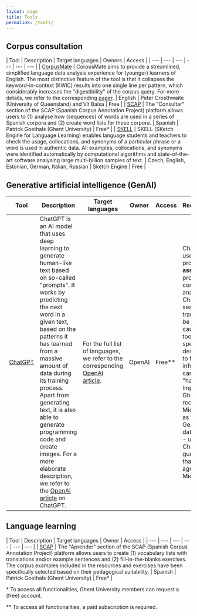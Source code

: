 ```yaml
---
layout: page
title: Tools
permalink: /tools/
---
```


## Corpus consultation

| Tool | Description | Target languages | Owners | Access |
| --- | --- | --- | --- | --- | --- |
| [CorpusMate](https://corpusmate.com/) | CorpusMate aims to provide a streamlined, simplified language data analysis experience for (younger) learners of English. The most distinctive feature of the tool is that it collapses the keyword-in-context (KWIC) results into one single line per pattern, which considerably increases the "digestibility" of the corpus query. For more details, we refer to the corresponding [paper](https://www.jbe-platform.com/content/journals/10.1075/ijcl.23056.cro). | English | Peter Crosthwaite (University of Queensland) and Vít Baisa | Free |
| [SCAP](https://scap.ugent.be) | The "Consultar" section of the SCAP (Spanish Corpus Annotation Project) platform allows users to (1) analyse how (sequences) of words are used in a series of Spanish corpora and (2) create word lists for these corpora. | Spanish | Patrick Goethals (Ghent University) | Free* |
| [SKELL](https://www.sketchengine.eu/skell/) | SKELL (SKetch Engine for Language Learning) enables language students and teachers to check the usage, collocations, and synonyms of a particular phrase or a word is used in authentic data. All examples, collocations, and synonyms were identified automatically by computational algorithms and state-of-the-art software analysing large multi-billion samples of text. | Czech, English, Estonian, German, Italian, Russian | Sketch Engine | Free |

## Generative artificial intelligence (GenAI)

| Tool | Description | Target languages | Owner | Access | Recommendation |
| --- | --- | --- | --- | --- | --- |
| [ChatGPT](https://openai.com/chatgpt/overview/) | ChatGPT is an AI model that uses deep learning to generate human-like text based on so-called "prompts". It works by predicting the next word in a given text, based on the patterns it has learned from a massive amount of data during its training process. Apart from generating text, it is also able to generate programming code and create images. For a more elaborate description, we refer to the [OpenAI article](https://help.openai.com/en/articles/6783457-what-is-chatgpt) on ChatGPT. | For the full list of languages, we refer to the corresponding [OpenAI article](https://help.openai.com/en/articles/8357869-how-to-change-your-language-setting-in-chatgpt). | OpenAI | Free** | ChatGPT can be used as an "idea provider", writing **assistant**, programming companion, or analyst. Using ChatGPT as a search engine or translator should be done with caution, as the tool is not specifically designed to stick to factual information (i.e. it can "hallucinate"). Importantly, Ghent University recommends Microsoft Copilot as the go-to GenAI tool, since data protection is - unlike with ChatGPT - guaranteed thanks to an agreement with Microsoft. |

## Language learning

| Tool | Description | Target languages | Owner | Access |
| --- | --- | --- | --- | --- | --- |
| [SCAP](https://scap.ugent.be) | The "Aprender" section of the SCAP (Spanish Corpus Annotation Project) platform allows users to create (1) vocabulary lists with translations and/or example sentences and (2) fill-in-the-blanks exercises. The corpus examples included in the resources and exercises have been specifically selected based on their pedagogical suitability. | Spanish | Patrick Goethals (Ghent University) | Free* |

\* To access all functionalities, Ghent University members can request a (free) account.

** To access all functionalities, a paid subscription is required.
